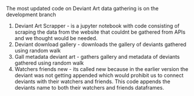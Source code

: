 The most updated code on Deviant Art data gathering is on the development branch
1. Deviant Art Scrapper - is a jupyter notebook with code consisting of scraping the data from the website that couldnt be gathered from APIs and we thought would be needed.
2. Deviant download gallery - downloads the gallery of deviants gathered using random walk
3. Gall metadata deviant art - gathers gallery and metadata of deviants gathered using random walk
4. Watchers friends new - its called new because in the earlier version the deviant was not getting appended which would prohibit us to connect deviants with their watchers and friends. This code appends the deviants name to both their watchers and friends dataframes.   
